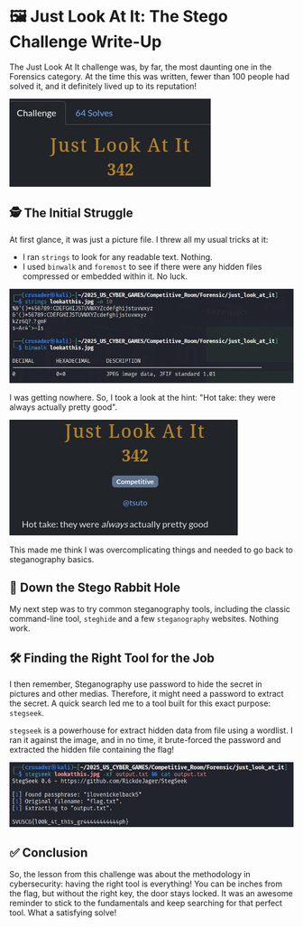 # 🖼️ Just Look At It: The Stego Challenge Write-Up

The Just Look At It challenge was, by far, the most daunting one in the Forensics category. At the time this was written, fewer than 100 people had solved it, and it definitely lived up to its reputation!

![Hint](images/3.jpg)

## 🕵️ The Initial Struggle

At first glance, it was just a picture file. I threw all my usual tricks at it:

* I ran `strings` to look for any readable text. Nothing.
* I used `binwalk` and `foremost` to see if there were any hidden files compressed or embedded within it. No luck.

![Struggle](images/2.jpg)

I was getting nowhere. So, I took a look at the hint: "Hot take: they were always actually pretty good".

![Hint](images/1.jpg)

This made me think I was overcomplicating things and needed to go back to steganography basics.

## 🐇 Down the Stego Rabbit Hole

My next step was to try common steganography tools, including the classic command-line tool, `steghide` and a few `steganography` websites. Nothing work. 

## 🛠️ Finding the Right Tool for the Job

I then remember, Steganography use password to hide the secret in pictures and other medias. Therefore, it might need a password to extract the secret. A quick search led me to a tool built for this exact purpose: `stegseek`.

`stegseek` is a powerhouse for extract hidden data from file using a wordlist. I ran it against the image, and in no time, it brute-forced the password and extracted the hidden file containing the flag!

![Flag](images/4.jpg)

## ✅ Conclusion

So, the lesson from this challenge was about the methodology in cybersecurity: having the right tool is everything! You can be inches from the flag, but without the right key, the door stays locked. It was an awesome reminder to stick to the fundamentals and keep searching for that perfect tool. What a satisfying solve!

